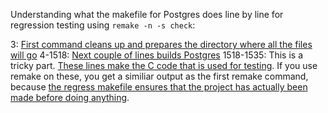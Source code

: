 Understanding what the makefile for Postgres does line by line for regression
testing using `remake -n -s check`:

3: [First command cleans up and prepares the directory where all the files will
go](https://github.com/zmaril/cowbird/blob/0a5f351af7f643e1818be91b186d89cf18e97670/notes/makecheckoutput.txt#L2)
4-1518: [Next couple of lines builds
Postgres](https://github.com/zmaril/cowbird/blob/0a5f351af7f643e1818be91b186d89cf18e97670/notes/makecheckoutput.txt#L5-L1518)
1518-1535: This is a tricky part. [These lines make the C code that is used for
testing](https://github.com/zmaril/cowbird/blob/0a5f351af7f643e1818be91b186d89cf18e97670/notes/makecheckoutput.txt#L1520-L1532). If
you use remake on these, you get a similiar output as the first remake command,
because [the regress makefile ensures that the project has actually been made
before doing
anything](https://github.com/postgres/postgres/blob/9a0884176fdfa51551d6a3b26fa0e1b216c3e4c2/src/test/regress/GNUmakefile#L17).
